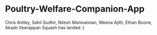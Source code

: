 # Poultry-Welfare-Companion-App
Chris Antley, Sahil Sudhir, Nilesh Manivannan, Meena Ajith, Ethan Boone, Akash Veerappan
Squash has landed :)
